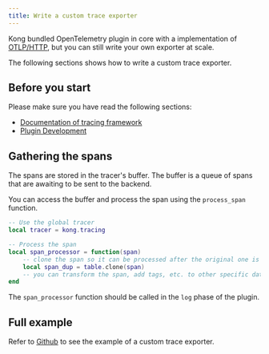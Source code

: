 ```yaml
---
title: Write a custom trace exporter
---
```


Kong bundled OpenTelemetry plugin in core with a implementation of [OTLP/HTTP](https://github.com/open-telemetry/opentelemetry-specification/blob/main/specification/protocol/otlp.md#otlphttp), but you can still write your own exporter at scale.

The following sections shows how to write a custom trace exporter.

## Before you start

Please make sure you have read the following sections:

- [Documentation of tracing framework](/gateway/{{page.kong_version}}/observability/tracing-framework)
- [Plugin Development](/gateway/{{page.kong_version}}/plugin-development)

## Gathering the spans

The spans are stored in the tracer's buffer.
The buffer is a queue of spans that are awaiting to be sent to the backend.

You can access the buffer and process the span using the `process_span` function.

```lua
-- Use the global tracer
local tracer = kong.tracing

-- Process the span
local span_processor = function(span)
    -- clone the span so it can be processed after the original one is cleared
    local span_dup = table.clone(span)
    -- you can transform the span, add tags, etc. to other specific data structures
end
```

The `span_processor` function should be called in the `log` phase of the plugin.

## Full example

Refer to [Github](https://github.com/Kong/kong/tree/master/spec/fixtures/custom_plugins/kong/plugins/tcp-trace-exporter) to see the example of a custom trace exporter.
